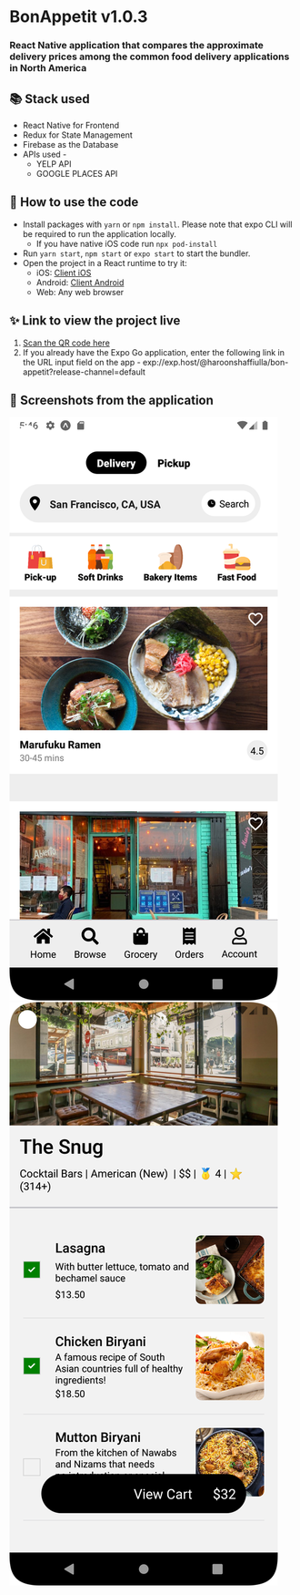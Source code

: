 # BonAppetit v1.0.3

### React Native application that compares the approximate delivery prices among the common food delivery applications in North America

## 📚 Stack used

- React Native for Frontend
- Redux for State Management
- Firebase as the Database
- APIs used -
  - YELP API
  - GOOGLE PLACES API

## 🚀 How to use the code

- Install packages with `yarn` or `npm install`. Please note that expo CLI will be required to run the application locally.
  - If you have native iOS code run `npx pod-install`
- Run `yarn start`, `npm start` or `expo start` to start the bundler.
- Open the project in a React runtime to try it:
  - iOS: [Client iOS](https://itunes.apple.com/app/apple-store/id982107779)
  - Android: [Client Android](https://play.google.com/store/apps/details?id=host.exp.exponent&referrer=blankexample)
  - Web: Any web browser

## ✨ Link to view the project live

1. [Scan the QR code here](https://expo.dev/@haroonshaffiulla/bon-appetit?serviceType=classic&distribution=expo-go)
2. If you already have the Expo Go application, enter the following link in the URL input field on the app -
   exp://exp.host/@haroonshaffiulla/bon-appetit?release-channel=default

## 📸 Screenshots from the application

![Screenshot 1 from the app](assets/bon-appetit-1.png) ![Screenshot 2 from the app](assets/bon-appetit-2.png)
